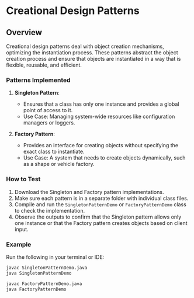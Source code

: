 # Creational Design Patterns

## Overview

Creational design patterns deal with object creation mechanisms, optimizing the instantiation process. These patterns abstract the object creation process and ensure that objects are instantiated in a way that is flexible, reusable, and efficient.

### Patterns Implemented

1. **Singleton Pattern**:


   - Ensures that a class has only one instance and provides a global point of access to it.
   - Use Case: Managing system-wide resources like configuration managers or loggers.

2. **Factory Pattern**:

   - Provides an interface for creating objects without specifying the exact class to instantiate.
   - Use Case: A system that needs to create objects dynamically, such as a shape or vehicle factory.

### How to Test

1. Download the Singleton and Factory pattern implementations.
2. Make sure each pattern is in a separate folder with individual class files.
3. Compile and run the `SingletonPatternDemo` or `FactoryPatternDemo` class to check the implementation.
4. Observe the outputs to confirm that the Singleton pattern allows only one instance or that the Factory pattern creates objects based on client input.

### Example

Run the following in your terminal or IDE:

```bash
javac SingletonPatternDemo.java
java SingletonPatternDemo

javac FactoryPatternDemo.java
java FactoryPatternDemo

